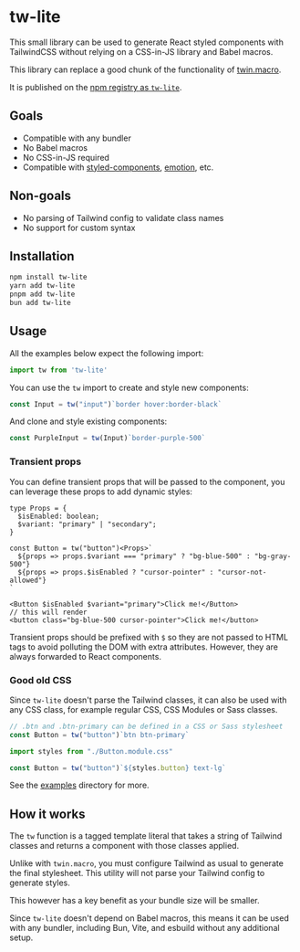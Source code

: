 # tw-lite

This small library can be used to generate React styled components with
TailwindCSS without relying on a CSS-in-JS library and Babel macros.

This library can replace a good chunk of the functionality of
[twin.macro](https://github.com/ben-rogerson/twin.macro).

It is published on the [npm registry as `tw-lite`](https://www.npmjs.com/package/tw-lite).

## Goals

- Compatible with any bundler
- No Babel macros
- No CSS-in-JS required
- Compatible with [styled-components](https://styled-components.com), [emotion](https://emotion.sh/docs/introduction), etc.

## Non-goals

- No parsing of Tailwind config to validate class names
- No support for custom syntax

## Installation

```sh
npm install tw-lite
yarn add tw-lite
pnpm add tw-lite
bun add tw-lite
```

## Usage

All the examples below expect the following import:

```js
import tw from 'tw-lite'
```

You can use the `tw` import to create and style new components:

```js
const Input = tw("input")`border hover:border-black`
```

And clone and style existing components:

```js
const PurpleInput = tw(Input)`border-purple-500`
```

### Transient props

You can define transient props that will be passed to the component, you can
leverage these props to add dynamic styles:

```tsx
type Props = {
  $isEnabled: boolean;
  $variant: "primary" | "secondary";
}

const Button = tw("button")<Props>`
  ${props => props.$variant === "primary" ? "bg-blue-500" : "bg-gray-500"}
  ${props => props.$isEnabled ? "cursor-pointer" : "cursor-not-allowed"}
`

<Button $isEnabled $variant="primary">Click me!</Button>
// this will render
<button class="bg-blue-500 cursor-pointer">Click me!</button>
```

Transient props should be prefixed with `$` so they are not passed to HTML tags
to avoid polluting the DOM with extra attributes. However, they are always
forwarded to React components.

### Good old CSS

Since `tw-lite` doesn't parse the Tailwind classes, it can also be used with any
CSS class, for example regular CSS, CSS Modules or Sass classes.

```js
// .btn and .btn-primary can be defined in a CSS or Sass stylesheet
const Button = tw("button")`btn btn-primary`
```

```js
import styles from "./Button.module.css"

const Button = tw("button")`${styles.button} text-lg`
```

See the [examples](./examples/) directory for more.

## How it works

The `tw` function is a tagged template literal that takes a string of Tailwind
classes and returns a component with those classes applied.

Unlike with `twin.macro`, you must configure Tailwind as usual to generate the
final stylesheet. This utility will not parse your Tailwind config to generate
styles.

This however has a key benefit as your bundle size will be smaller.

Since `tw-lite` doesn't depend on Babel macros, this means it can be used with
any bundler, including Bun, Vite, and esbuild without any additional setup.
